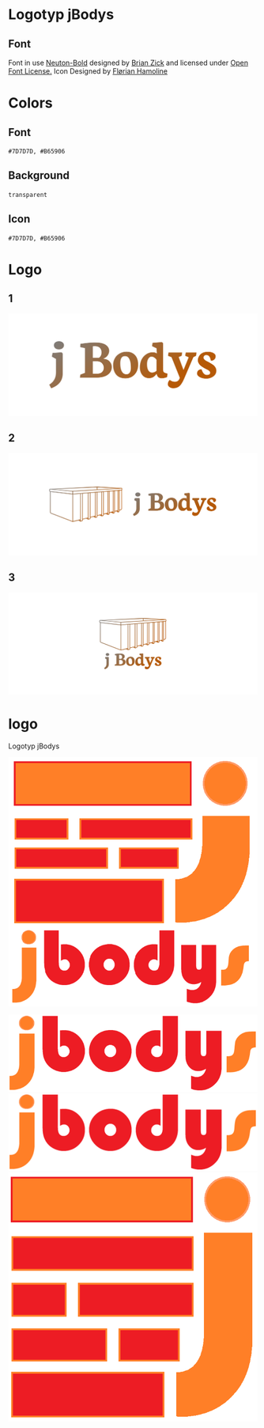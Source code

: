 # Logotyp jBodys


## Font

Font in use <a target="_blank" href="https://fonts.google.com/specimen/Neuton">Neuton-Bold</a> designed by
<a target="_blank" href="https://brianskywalker.deviantart.com/">Brian Zick</a>
and licensed under
<a target="_blank" href="http://scripts.sil.org/cms/scripts/page.php?site_id=nrsi&amp;id=OFL_web">Open Font License.</a>
  Icon Designed by
  <a target="_blank" href="https://thenounproject.com/flrian">Flørian Hamoline</a>

# Colors

## Font

    #7D7D7D, #B65906

## Background
    
    transparent

## Icon

    #7D7D7D, #B65906


# Logo

## 1
![1/cover.png](1/cover.png)

## 2
![2/cover.png](2/cover.png)

## 3
![3/cover.png](3/cover.png)



# logo
Logotyp jBodys

![jbodys_icon_text.png](jbodys_icon_text.png)

![jbodys_text_700.png](jbodys_text_700.png)
![jbodys_text.png](jbodys_text.png)
![jbodys_icon.png](jbodys_icon.png)


